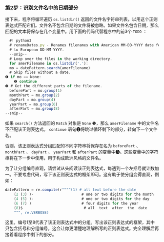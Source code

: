 ### 第2步：识别文件名中的日期部分

接下来，程序将循环遍历 `os.listdir()` 返回的文件名字符串列表，以用这个正则表达式匹配它们。文件名不包含日期的文件将被忽略。如果文件名包含日期，那么匹配的文本将保存在几个变量中。用下面的代码代替程序中的前3个 `TODO` ：

```javascript
  #! python3
  # renameDates.py - Renames filenames with American MM-DD-YYYY date format
  # to European DD-MM-YYYY.
  --snip--
  # Loop over the files in the working directory. 
  for amerFilename in os.listdir('.'):
  mo = datePattern.search(amerFilename)
  # Skip files without a date.
❶ if mo == None:
    ❷ continue
❸ # Get the different parts of the filename. 
  beforePart = mo.group(1)
  monthPart = mo.group(2) 
  dayPart = mo.group(4)
  yearPart = mo.group(6)
  afterPart = mo.group(8)
--snip--
```

如果 `search()` 方法返回的 `Match` 对象是 `None` ❶，那么 `amerFilename` 中的文件名不匹配该正则表达式。 `continue` 语句❷将跳过循环剩下的部分，转向下一个文件名。

否则，该正则表达式分组匹配的不同字符串将保存在名为 `beforePart` 、 `monthPart` 、 `dayPart` 、 `yearPart` 和 `afterPart` 的变量中❸。这些变量中的字符串将在下一步中使用，用于构成欧洲风格的文件名。

为了让分组编号直观，请尝试从头阅读该正则表达式，每遇到一个左括号就计数加一。不要考虑代码，写下该正则表达式的框架即可。这有助于使分组变得直观，例如：

```javascript
datePattern = re.compile(r"""^(1) # all text before the date
    (2 (3) )-                      # one or two digits for the month
    (4 (5) )-                      # one or two digits for the day
    (6 (7) )                       # four digits for the year
    (8)$                            # all  text  after  the  date
    """, re.VERBOSE)
```

这里，编号1至8代表了该正则表达式中的分组。写出该正则表达式的框架，其中只包含括号和分组编号，这会让你更清楚地理解所写的正则表达式。完全理解后再接着看程序中剩下的部分。


